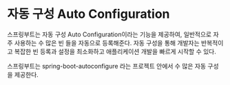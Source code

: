 
# 자동 구성 Auto Configuration
스프링부트는 자동 구성 Auto Configuration이라는 기능을 제공하여, 일반적으로 자주 사용하는 수 많은 빈 들을 자동으로 등록해준다. 자동 구성을 통해 개발자는 반복적이고 복잡한 빈 등록과 설정을 최소화하고 애플리케이션 개발을 빠르게 시작할 수 있다.

스프링부트는 spring-boot-autoconfigure 라는 프로젝트 안에서 수 많은 자동 구성을 제공한다.
